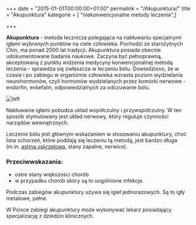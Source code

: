 +++
date = "2015-01-01T00:00:00+01:00"
permalink = "/Akupunktura/"
title = "Akupunktura"
kategorie = [ "niekonwencjonalne metody leczenia",]

+++

**Akupunktura** - metoda lecznicza polegająca na nakłuwaniu specjalnymi igłami wybranych punktów na ciele człowieka. Pochodzi ze starożytnych Chin, ma ponad 2000 lat tradycji. Akupunktura posiada obecnie udokumentowane badania naukowe. Zaczyna być pełnoprawną, akceptowaną z punktu widzenia medycyny konwencjonalnej metodą leczenia – sprawdza się zwłaszcza w leczeniu bólu. Dowiedziono, że w czasie i po zabiegu w organizmie człowieka wzrasta poziom wydzielania neurohormonów, czyli hormonów wydzielanych przez komórki nerwowe - endorfin, enkefalin, odpowiedzialnych za odczuwanie bólu.

![](/images/akupunktura.png "left")

Nakłuwanie igłami pobudza układ współczulny i przywspółczulny. W ten sposób stymulowany jest układ nerwowy, który reguluje czynności narządów wewnętrznych.

Leczenie bólu jest głównym wskazaniem w stosowaniu akupunktury, choć lista schorzeń, które poddają się leczeniu tą metodą, jest bardzo długa (m.in. [astma oskrzelowa](/atopedia/Astma_oskrzelowa "wikilink"), stany zapalne, nerwice).

### Przeciwwskazania:

-   ostre stany większości chorób
-   w przypadku chorób skóry są to uogólnione infekcje.

Podczas zabiegów akupunktury używa się igieł jednorazowych. Są to igły metalowe, pełne.

W Polsce zabiegi akupunktury może wykonywać lekarz posiadający specjalizację z dziedzin klinicznych.
